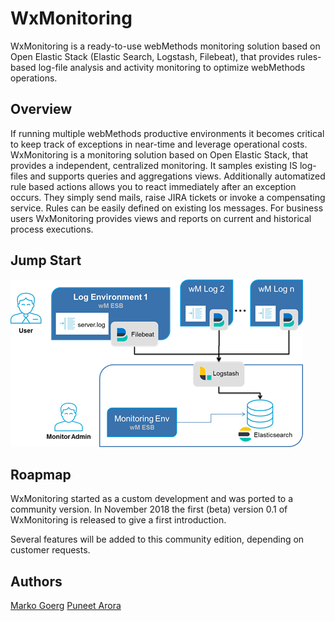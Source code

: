 # WxMonitoring
WxMonitoring is a ready-to-use webMethods monitoring solution based on Open Elastic Stack (Elastic Search, Logstash, Filebeat), that provides rules-based log-file analysis and activity monitoring to optimize webMethods operations.

## Overview
If running multiple webMethods productive environments it becomes critical to keep track of exceptions in near-time and leverage operational costs. WxMonitoring is a monitoring solution based on Open Elastic Stack, that provides a independent, centralized monitoring. It samples existing IS log-files and supports queries and aggregations views. Additionally automatized rule based actions allows you to react immediately after an exception occurs. They simply send mails, raise JIRA tickets or invoke a compensating service. Rules can be easily defined on existing los messages. For business users WxMonitoring provides views and reports on current and historical process executions.

## Jump Start
![System Architecture](ressources/img/architecture.png)

## Roapmap
WxMonitoring started as a custom development and was ported to a community version. In November 2018 the first (beta) version 0.1 of WxMonitoring is released to give a first introduction.

Several features will be added to this community edition, depending on customer requests.

## Authors
[Marko Goerg](mailto:Marko.Goerg@softwareag.com)
[Puneet Arora](mailto:Puneet.Arora@softwareag.com)